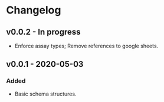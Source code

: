 # Changelog

## v0.0.2 - In progress
- Enforce assay types; Remove references to google sheets.

## v0.0.1 - 2020-05-03
### Added
- Basic schema structures.
